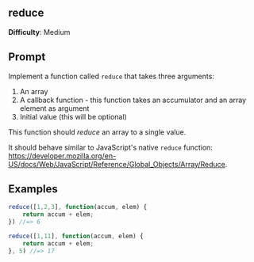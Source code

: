 ## reduce

**Difficulty**: Medium 

## Prompt 

Implement a function called `reduce` that takes three arguments: 

1. An array 
2. A callback function - this function takes an accumulator and an array element as argument
3. Initial value (this will be optional)

This function should *reduce* an array to a single value.

It should behave similar to JavaScript's  native `reduce` function: https://developer.mozilla.org/en-US/docs/Web/JavaScript/Reference/Global_Objects/Array/Reduce.

## Examples

```js 
reduce([1,2,3], function(accum, elem) { 
    return accum + elem;
}) //=> 6

reduce([1,11], function(accum, elem) { 
    return accum + elem;
}, 5) //=> 17
```